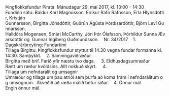  
 

Þingflokksfundur Pírata 
Mánudagur 29. maí 2017, kl. 13:00 - 14:30 
 
Fundinn sátu: Baldur Karl Magnússon, Eiríkur Rafn Rafnsson, Erla Hlynsdóttir, Kristján 
Gunnarsson, Birgitta Jónsdóttir, Guðrún Ágústa Þórdísardóttir, Björn Leví Gunnarsson, 
Halldóra Mogensen, Smári McCarthy, Jón Þór Ólafsson, Þórhildur Sunna Ævarsdóttir og 
Gunnar Ingiberg Guðmundsson. 
 
Nr. 34/2017 
 
1.
Dagskrárbreyting: Fundartími 
Tillaga Birgittu: Þingflokksfundur styttur til 14.30 vegna fundar formanna kl. 14:30. Samþykkt. 
 
2.
Samningaviðræður 
Birgitta með bríf. Farið yfir næstu tvo daga. 
  
3.
Eldhúsdagsumræður 
Rætt um ræður kvöldsins. Allt nokkuð skýrt. 
  
4.
Tillaga um nefndarálit og umsagnir 
Umræður og tillaga um þau atriði sem þurfa að koma fram í nefndarálitum og umsögnum. 
Ákveðið að ræða málið betur síðar. 
 
4. Önnur mál 
Engin önnur mál. 
 
 
 
 

